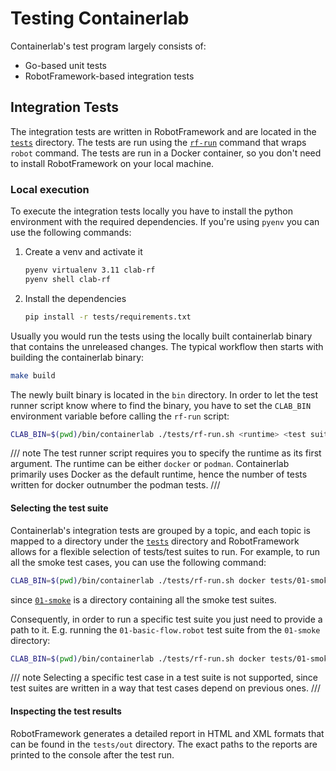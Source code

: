 # Testing Containerlab

Containerlab's test program largely consists of:

- Go-based unit tests
- RobotFramework-based integration tests

## Integration Tests

The integration tests are written in RobotFramework and are located in the [`tests`][tests-dir] directory. The tests are run using the [`rf-run`][rf-run] command that wraps `robot` command. The tests are run in a Docker container, so you don't need to install RobotFramework on your local machine.

### Local execution

To execute the integration tests locally you have to install the python environment with the required dependencies. If you're using `pyenv` you can use the following commands:

1. Create a venv and activate it

    ```bash
    pyenv virtualenv 3.11 clab-rf
    pyenv shell clab-rf
    ```

2. Install the dependencies

    ```bash
    pip install -r tests/requirements.txt
    ```

Usually you would run the tests using the locally built containerlab binary that contains the unreleased changes. The typical workflow then starts with building the containerlab binary:

```bash
make build
```

The newly built binary is located in the `bin` directory. In order to let the test runner script know where to find the binary, you have to set the `CLAB_BIN` environment variable before calling the `rf-run` script:

```bash
CLAB_BIN=$(pwd)/bin/containerlab ./tests/rf-run.sh <runtime> <test suite>
```

/// note
The test runner script requires you to specify the runtime as its first argument. The runtime can be either `docker` or `podman`. Containerlab primarily uses Docker as the default runtime, hence the number of tests written for docker outnumber the podman tests.
///

#### Selecting the test suite

Containerlab's integration tests are grouped by a topic, and each topic is mapped to a directory under the [`tests`][tests-dir] directory and RobotFramework allows for a flexible selection of tests/test suites to run. For example, to run all the smoke test cases, you can use the following command:

```bash
CLAB_BIN=$(pwd)/bin/containerlab ./tests/rf-run.sh docker tests/01-smoke
```

since [`01-smoke`][01-smoke-dir] is a directory containing all the smoke test suites.

Consequently, in order to run a specific test suite you just need to provide a path to it. E.g. running the `01-basic-flow.robot` test suite from the `01-smoke` directory:

```bash
CLAB_BIN=$(pwd)/bin/containerlab ./tests/rf-run.sh docker tests/01-smoke/01-basic-flow.robot
```

/// note
Selecting a specific test case in a test suite is not supported, since test suites are written in a way that test cases depend on previous ones.
///

#### Inspecting the test results

RobotFramework generates a detailed report in HTML and XML formats that can be found in the `tests/out` directory. The exact paths to the reports are printed to the console after the test run.

[tests-dir]: https://github.com/srl-labs/containerlab/tree/main/tests
[rf-run]: https://github.com/srl-labs/containerlab/blob/main/tests/rf-run.sh
[01-smoke-dir]: https://github.com/srl-labs/containerlab/tree/main/tests/01-smoke
